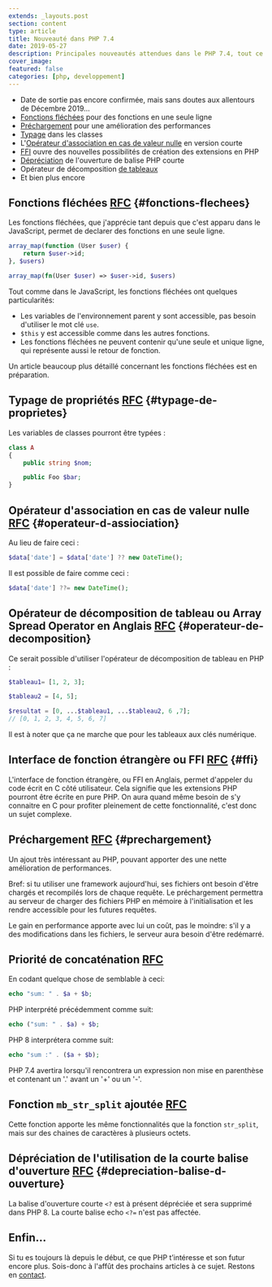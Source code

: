 ```yaml
---
extends: _layouts.post
section: content
type: article
title: Nouveauté dans PHP 7.4
date: 2019-05-27
description: Principales nouveautés attendues dans le PHP 7.4, tout ce qu'il y a à savoir à ce sujet, sinon presque.
cover_image:
featured: false
categories: [php, developpement]
---
```


- Date de sortie pas encore confirmée, mais sans doutes aux allentours de Décembre 2019...
- [Fonctions fléchées](#fonctions-flechees) pour des fonctions en une seule ligne
- [Préchargement](#prechargement) pour une amélioration des performances
- [Typage](#typage-de-proprietes) dans les classes
- L'[Opérateur d'association en cas de valeur nulle](#operateur-d-assiociation) en version courte
- [FFI](#ffi)  ouvre des nouvelles possibilités de création des extensions en PHP
- [Dépréciation](#depreciation-balise-d-ouverture) de l'ouverture de balise PHP courte
- Opérateur de décomposition [de tableaux](#operateur-de-decomposition)
- Et bien plus encore


## Fonctions fléchées [RFC](https://wiki.php.net/rfc/arrow_functions_v2) {#fonctions-flechees}

Les fonctions fléchées, que j'apprécie tant depuis que c'est apparu dans le JavaScript, permet de declarer des fonctions en une seule ligne.

```php
array_map(function (User $user) {
    return $user->id;
}, $users)
```

```php
array_map(fn(User $user) => $user->id, $users)
```

Tout comme dans le JavaScript, les fonctions fléchées ont quelques particularités:

-  Les variables de l'environnement parent y sont accessible, pas besoin d'utiliser le mot clé `use`.
-  `$this`  y est accessible comme dans les autres fonctions.
-  Les fonctions fléchées ne peuvent contenir qu'une seule et unique ligne, qui représente aussi le retour de fonction.

Un article beaucoup plus détaillé concernant les fonctions fléchées est en préparation.

## Typage de propriétés [RFC](https://wiki.php.net/rfc/typed_properties_v2) {#typage-de-proprietes}

Les variables de classes pourront être typées :

```php
class A
{
    public string $nom;

    public Foo $bar;
}
```

<div>
	<ins class="adsbygoogle"
	    style="display:block"
	    data-ad-client="ca-pub-9554638137229612"
	    data-ad-slot="9573950571"
	    data-ad-format="auto"
	    data-full-width-responsive="true"></ins>
	<script>
	    (adsbygoogle = window.adsbygoogle || []).push({});
	</script>
</div>

## Opérateur d'association en cas de valeur nulle [RFC](https://wiki.php.net/rfc/null_coalesce_equal_operator) {#operateur-d-assiociation}

Au lieu de faire ceci :

```php
$data['date'] = $data['date'] ?? new DateTime();
```

Il est possible de faire comme ceci :

```php
$data['date'] ??= new DateTime();
```

## Opérateur de décomposition de tableau ou Array Spread Operator en Anglais [RFC](https://wiki.php.net/rfc/spread_operator_for_array) {#operateur-de-decomposition}

Ce serait possible d'utiliser l'opérateur de décomposition de tableau en PHP :

```php
$tableau1= [1, 2, 3];

$tableau2 = [4, 5];

$resultat = [0, ...$tableau1, ...$tableau2, 6 ,7];
// [0, 1, 2, 3, 4, 5, 6, 7]
```

Il est à noter que ça ne marche que pour les tableaux aux clés numérique.

## Interface de fonction étrangère ou FFI [RFC](https://wiki.php.net/rfc/ffi) {#ffi}

L'interface de fonction étrangère, ou FFI en Anglais, permet d'appeler du code écrit en C côté utilisateur. Cela signifie que les extensions PHP pourront être écrite en pure PHP. On aura quand même besoin de s'y connaitre en C pour profiter pleinement de cette fonctionnalité, c'est donc un sujet complexe.

## Préchargement [RFC](https://wiki.php.net/rfc/preload) {#prechargement}

Un ajout très intéressant au PHP, pouvant apporter des une nette amélioration de performances.

Bref: si tu utiliser une framework aujourd'hui, ses fichiers ont besoin d'être chargés et recompilés lors de chaque requête. Le préchargement permettra au serveur de charger des fichiers PHP en mémoire à l'initialisation et les rendre accessible pour les futures requêtes.

Le gain en performance apporte avec lui un coût, pas le moindre: s'il y a des modifications dans les fichiers, le serveur aura besoin d'être redémarré.

## Priorité de concaténation [RFC](https://wiki.php.net/rfc/concatenation_precedence)

En codant quelque chose de semblable à ceci:

```php
echo "sum: " . $a + $b;
```

PHP interprété précédemment comme suit:

```php
echo ("sum: " . $a) + $b;
```

PHP 8 interprétera comme suit:

```php
echo "sum :" . ($a + $b);
```

PHP 7.4 avertira lorsqu'il rencontrera un expression non mise en parenthèse et contenant un '.' avant un '+' ou un '-'.

<div>
	<ins class="adsbygoogle"
	    style="display:block"
	    data-ad-client="ca-pub-9554638137229612"
	    data-ad-slot="9573950571"
	    data-ad-format="auto"
	    data-full-width-responsive="true"></ins>
	<script>
	    (adsbygoogle = window.adsbygoogle || []).push({});
	</script>
</div>

## Fonction `mb_str_split` ajoutée [RFC](https://wiki.php.net/rfc/mb_str_split)

Cette fonction apporte les même fonctionnalités que la fonction  `str_split`, mais sur des chaines de caractères à plusieurs octets.

## Dépréciation de l'utilisation de la courte balise d'ouverture [RFC](https://wiki.php.net/rfc/deprecate_php_short_tags) {#depreciation-balise-d-ouverture}

La balise d'ouverture courte  `<?`  est à présent dépréciée et sera supprimé dans PHP 8. La courte balise echo  `<?=`  n'est pas affectée.


## Enfin…

Si tu es toujours là depuis le début, ce que PHP t’intéresse et son futur encore plus.
Sois-donc à l'affût des prochains articles à ce sujet. Restons en [contact](/contact/).
